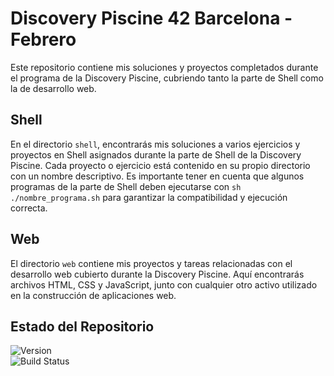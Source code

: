 # Discovery Piscine 42 Barcelona - Febrero

Este repositorio contiene mis soluciones y proyectos completados durante el programa de la Discovery Piscine, cubriendo tanto la parte de Shell como la de desarrollo web.

## Shell

En el directorio `shell`, encontrarás mis soluciones a varios ejercicios y proyectos en Shell asignados durante la parte de Shell de la Discovery Piscine. Cada proyecto o ejercicio está contenido en su propio directorio con un nombre descriptivo.
Es importante tener en cuenta que algunos programas de la parte de Shell deben ejecutarse con `sh ./nombre_programa.sh` para garantizar la compatibilidad y ejecución correcta.

## Web

El directorio `web` contiene mis proyectos y tareas relacionadas con el desarrollo web cubierto durante la Discovery Piscine. Aquí encontrarás archivos HTML, CSS y JavaScript, junto con cualquier otro activo utilizado en la construcción de aplicaciones web.


## Estado del Repositorio

![Version](https://img.shields.io/badge/version-1.0-blue.svg)  
![Build Status](https://img.shields.io/badge/build-in%20process-orange.svg)
